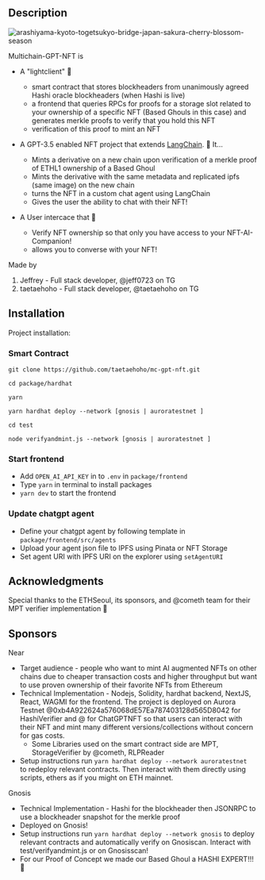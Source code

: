 ## Description

![arashiyama-kyoto-togetsukyo-bridge-japan-sakura-cherry-blossom-season](https://github.com/taetaehoho/mc-gpt-nft/assets/75167060/2b75828a-9d34-4abe-98b2-c8e1812812e9)

Multichain-GPT-NFT is

- A "lightclient" 🏮

  - smart contract that stores blockheaders from unanimously agreed Hashi oracle blockheaders (when Hashi is live)
  - a frontend that queries RPCs for proofs for a storage slot related to your ownership of a specific NFT (Based Ghouls in this case) and generates merkle proofs to verify that you hold this NFT
  - verification of this proof to mint an NFT

- A GPT-3.5 enabled NFT project that extends [LangChain](https://github.com/hwchase17/langchain). 🤖 It...

  - Mints a derivative on a new chain upon verification of a merkle proof of ETHL1 ownership of a Based Ghoul
  - Mints the derivative with the same metadata and replicated ipfs (same image) on the new chain
  - turns the NFT in a custom chat agent using LangChain
  - Gives the user the ability to chat with their NFT!

- A User intercace that 🌸
  - Verify NFT ownership so that only you have access to your NFT-AI-Companion!
  - allows you to converse with your NFT!

Made by

1. Jeffrey - Full stack developer, @jeff0723 on TG
2. taetaehoho - Full stack developer, @taetaehoho on TG

## Installation

Project installation:

### Smart Contract

```
git clone https://github.com/taetaehoho/mc-gpt-nft.git

cd package/hardhat

yarn

yarn hardhat deploy --network [gnosis | auroratestnet ]

cd test

node verifyandmint.js --network [gnosis | auroratestnet ]
```

### Start frontend

- Add `OPEN_AI_API_KEY` in to `.env` in `package/frontend`
- Type `yarn` in terminal to install packages
- `yarn dev` to start the frontend

### Update chatgpt agent

- Define your chatgpt agent by following template in `package/frontend/src/agents`
- Upload your agent json file to IPFS using Pinata or NFT Storage
- Set agent URI with IPFS URI on the explorer using `setAgentURI`

## Acknowledgments

Special thanks to the ETHSeoul, its sponsors, and @cometh team for their MPT verifier implementation 🙏

## Sponsors

Near

- Target audience - people who want to mint AI augmented NFTs on other chains due to cheaper transaction costs and higher throughput but want to use proven ownership of their favorite NFTs from Ethereum
- Technical Implementation - Nodejs, Solidity, hardhat backend, NextJS, React, WAGMI for the frontend. The project is deployed on Aurora Testnet @0xb4A922624a576068dE57Ea787403128d565D8042 for HashiVerifier and @ for ChatGPTNFT so that users can interact with their NFT and mint many different versions/collections without concern for gas costs.
  - Some Libraries used on the smart contract side are MPT, StorageVerifier by @cometh, RLPReader
- Setup instructions run
  `yarn hardhat deploy --network auroratestnet ` to redeploy relevant contracts. Then interact with them directly using scripts, ethers as if you might on ETH mainnet.

Gnosis

- Technical Implementation - Hashi for the blockheader then JSONRPC to use a blockheader snapshot for the merkle proof
- Deployed on Gnosis!
- Setup instructions run
  `yarn hardhat deploy --network gnosis` to deploy relevant contracts and automatically verify on Gnosiscan. Interact with test/verifyandmint.js or on Gnosisscan!
- For our Proof of Concept we made our Based Ghoul a HASHI EXPERT!!! 🌉
